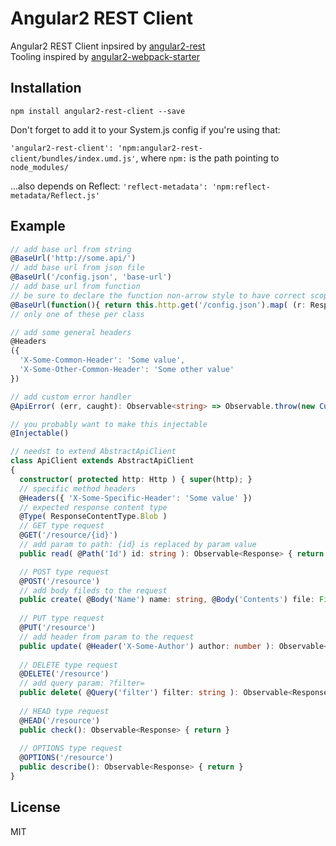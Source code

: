 # Angular2 REST Client
Angular2 REST Client inpsired by [angular2-rest](https://github.com/Paldom/angular2-rest)  
Tooling inspired by [angular2-webpack-starter](https://github.com/AngularClass/angular2-webpack-starter)

## Installation
`npm install angular2-rest-client --save`


Don't forget to add it to your System.js config if you're using that:

`
'angular2-rest-client': 'npm:angular2-rest-client/bundles/index.umd.js'
`,
where `npm:` is the path pointing to `node_modules/`

...also depends on Reflect: `'reflect-metadata': 'npm:reflect-metadata/Reflect.js'`

## Example

```ts
// add base url from string
@BaseUrl('http://some.api/')
// add base url from json file
@BaseUrl('/config.json', 'base-url')
// add base url from function
// be sure to declare the function non-arrow style to have correct scope of this
@BaseUrl(function(){ return this.http.get('/config.json').map( (r: Response) => r.json()['base-url'] ) })
// only one of these per class 

// add some general headers
@Headers
({ 
  'X-Some-Common-Header': 'Some value', 
  'X-Some-Other-Common-Header': 'Some other value' 
})

// add custom error handler
@ApiError( (err, caught): Observable<string> => Observable.throw(new CustomError('BOOM!')) )

// you probably want to make this injectable
@Injectable()

// needst to extend AbstractApiClient
class ApiClient extends AbstractApiClient
{
  constructor( protected http: Http ) { super(http); }
  // specific method headers
  @Headers({ 'X-Some-Specific-Header': 'Some value' })
  // expected response content type
  @Type( ResponseContentType.Blob )
  // GET type request
  @GET('/resource/{id}')
  // add param to path: {id} is replaced by param value
  public read( @Path('Id') id: string ): Observable<Response> { return }

  // POST type request  
  @POST('/resource') 
  // add body fileds to the request
  public create( @Body('Name') name: string, @Body('Contents') file: File ): Observable<Response> { return }
  
  // PUT type request
  @PUT('/resource') 
  // add header from param to the request
  public update( @Header('X-Some-Author') author: number ): Observable<Response> { return }
  
  // DELETE type request
  @DELETE('/resource')
  // add query param: ?filter= 
  public delete( @Query('filter') filter: string ): Observable<Response> { return }
  
  // HEAD type request
  @HEAD('/resource') 
  public check(): Observable<Response> { return }
  
  // OPTIONS type request
  @OPTIONS('/resource') 
  public describe(): Observable<Response> { return }
}
```
## License

MIT
